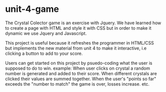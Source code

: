 # unit-4-game

The Crystal Colector game is an exercise with Jquery. We have learned how to create a page with HTML and style it with CSS but in order to make it dynamic we use Jquery and Javascript. 

This project is useful because it refreshes the programmer in HTML/CSS but implements the new material from unit 4 to make it interactive, i.e clicking a button to add to your score. 

Users can get started on this project by psuedo-coding what the user is supposed to do to win. example: 
        When user clicks on crystal a random number is generated and added to their score.
        When different crystals are clicked their values are summed together.
        When the user's "points so far" exceeds the "number to match" the game is over, losses increase.
        etc.


